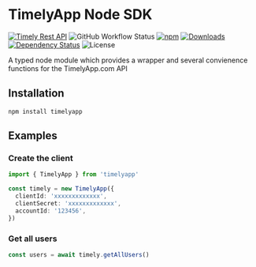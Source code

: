 # TimelyApp Node SDK

[![Timely Rest API](https://img.shields.io/badge/Timely%20Rest%20API--green.svg)](https://dev.timelyapp.com/)
![GitHub Workflow Status](https://img.shields.io/github/workflow/status/pliancy/timelyapp-sdk/CI)
[![npm](https://img.shields.io/npm/v/timelyapp.svg)](https://www.npmjs.com/package/timelyapp)
[![Downloads](https://img.shields.io/npm/dm/timelyapp.svg)](https://npmjs.com/timelyapp)
[![Dependency Status](https://img.shields.io/david/pliancy/timelyapp-sdk)](https://david-dm.org/pliancy/timelyapp-sdk)
![License](https://img.shields.io/github/license/pliancy/timelyapp-sdk)

A typed node module which provides a wrapper and several convienence functions for the TimelyApp.com API

## Installation

```shell
npm install timelyapp
```

## Examples

### Create the client

```typescript
import { TimelyApp } from 'timelyapp'

const timely = new TimelyApp({
  clientId: 'xxxxxxxxxxxxx',
  clientSecret: 'xxxxxxxxxxxxx',
  accountId: '123456',
})
```

### Get all users

```typescript
const users = await timely.getAllUsers()
```
